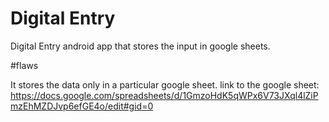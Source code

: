 # Digital Entry

Digital Entry android app that stores the input in google sheets.

#flaws

It stores the data only in a particular google sheet.
link to the google sheet: https://docs.google.com/spreadsheets/d/1GmzoHdK5qWPx6V73JXql4lZiPmzEhMZDJvp6efGE4o/edit#gid=0
